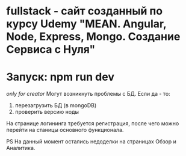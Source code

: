 # fullstack - сайт созданный по курсу Udemy "MEAN. Angular, Node, Express, Mongo. Создание Сервиса с Нуля"
# Запуск: npm run dev

*only for creator*
Могут возникнуть проблемы с БД. Если да - то:
1) перезагрузить БД (в mongoDB)
2) проверить версию ноды

На странице логининга требуется регистрация, после чего можно перейти на станицы основного функционала. 

PS На данный момент остались недоделки на страницах Обзор и Аналитика.
